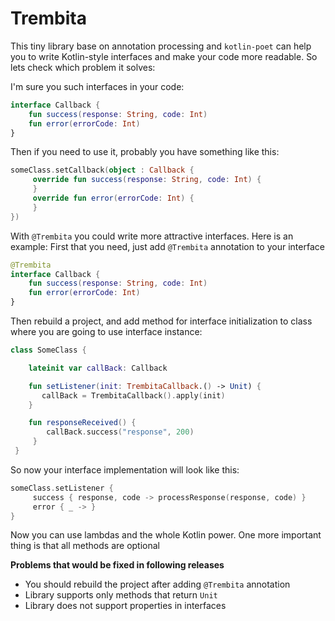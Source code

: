 Trembita
========

This tiny library base on annotation processing and ```kotlin-poet``` can help you to write Kotlin-style interfaces and make your
code more readable. So lets check which problem it solves:

I'm sure you such interfaces in your code:

```kotlin
interface Callback {
    fun success(response: String, code: Int)
    fun error(errorCode: Int)
}
```
Then if you need to use it, probably you have something like this:
```kotlin
someClass.setCallback(object : Callback {
     override fun success(response: String, code: Int) {
     }
     override fun error(errorCode: Int) {
     }
})
```
With `@Trembita` you could write more attractive interfaces. Here is an example:
First that you need, just add `@Trembita` annotation to your interface
```kotlin
@Trembita
interface Callback {
    fun success(response: String, code: Int)
    fun error(errorCode: Int)
}
```
Then rebuild a project, and add method for interface initialization to class where you are going to use
interface instance:
```kotlin
class SomeClass {

    lateinit var callBack: Callback

    fun setListener(init: TrembitaCallback.() -> Unit) {
       callBack = TrembitaCallback().apply(init)
    }

    fun responseReceived() {
        callBack.success("response", 200)
     }
 }
```
So now your interface implementation will look like this:
```kotlin
someClass.setListener {
     success { response, code -> processResponse(response, code) }
     error { _ -> }
}
```
Now you can use lambdas and the whole Kotlin power. One more important thing
is that all methods are optional

**Problems that would be fixed in following releases**

- You should rebuild the project after adding `@Trembita` annotation
- Library supports only methods that return `Unit`
- Library does not support properties in interfaces

